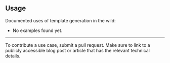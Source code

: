 ## Usage

Documented uses of template generation in the wild:
* No examples found yet.

-------
To contribute a use case, submit a pull request. Make sure to link to a publicly accessible blog post or article that has the relevant technical details.

